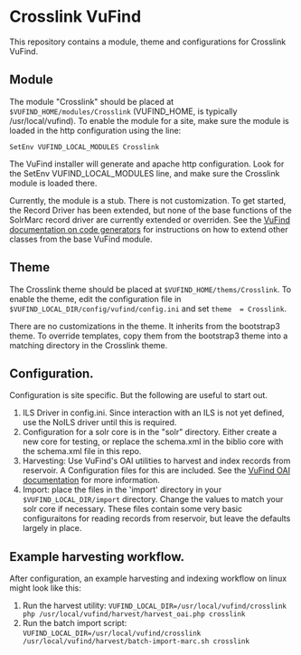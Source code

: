 # Crosslink VuFind
This repository contains a module, theme and configurations for Crosslink VuFind. 

## Module
The module "Crosslink" should be placed at `$VUFIND_HOME/modules/Crosslink` (VUFIND_HOME, is typically /usr/local/vufind). 
To enable the module for a site, make sure the module is loaded in the http configuration using the line:
```
SetEnv VUFIND_LOCAL_MODULES Crosslink
```
The VuFind installer will generate and apache http configuration. Look for the SetEnv VUFIND_LOCAL_MODULES line, and make sure the Crosslink module is loaded there.

Currently, the module is a stub. There is not customization. To get started, the Record Driver has been extended, but none of the base functions of the SolrMarc record driver are currently extended or overriden. See the [VuFind documentation on code generators](https://vufind.org/wiki/development:code_generators) for instructions on how to extend other classes from the base VuFind module.

## Theme
The Crosslink theme should be placed at `$VUFIND_HOME/thems/Crosslink`. To enable the theme, edit the configuration file in `$VUFIND_LOCAL_DIR/config/vufind/config.ini` and set `theme  = Crosslink`. 

There are no customizations in the theme. It inherits from the bootstrap3 theme. To override templates, copy them from the bootstrap3 theme into a matching directory in the Crosslink theme.

## Configuration.
Configuration is site specific. But the following are useful to start out.
1. ILS Driver in config.ini. Since interaction with an ILS is not yet defined, use the NoILS driver until this is required.
2. Configuration for a solr core is in the "solr" directory. Either create a new core for testing, or replace the schema.xml in the biblio core with the schema.xml file in this repo. 
3. Harvesting: Use VuFind's OAI utilities to harvest and index records from reservoir. A Configuration files for this are included. See the [VuFind OAI documentation](https://vufind.org/wiki/indexing:oai-pmh) for more information.
4. Import: place the files in the 'import' directory in your `$VUFIND_LOCAL_DIR/import` directory. Change the values to match your solr core if necessary. These files contain some very basic configuraitons for reading records from reservoir, but leave the defaults largely in place. 

## Example harvesting workflow.
After configuration, an example harvesting and indexing workflow on linux might look like this:
1. Run the harvest utility: `VUFIND_LOCAL_DIR=/usr/local/vufind/crosslink php /usr/local/vufind/harvest/harvest_oai.php crosslink`
2. Run the batch import script: `VUFIND_LOCAL_DIR=/usr/local/vufind/crosslink /usr/local/vufind/harvest/batch-import-marc.sh crosslink`
